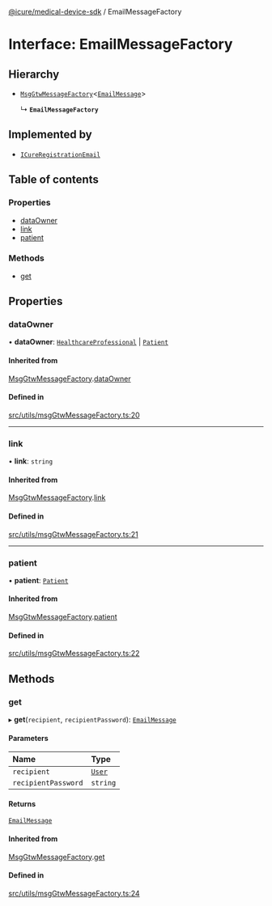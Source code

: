 [@icure/medical-device-sdk](../modules) / EmailMessageFactory

# Interface: EmailMessageFactory

## Hierarchy

- [`MsgGtwMessageFactory`](MsgGtwMessageFactory)<[`EmailMessage`](../modules#emailmessage)\>

  ↳ **`EmailMessageFactory`**

## Implemented by

- [`ICureRegistrationEmail`](../classes/ICureRegistrationEmail)

## Table of contents

### Properties

- [dataOwner](EmailMessageFactory#dataowner)
- [link](EmailMessageFactory#link)
- [patient](EmailMessageFactory#patient)

### Methods

- [get](EmailMessageFactory#get)

## Properties

### dataOwner

• **dataOwner**: [`HealthcareProfessional`](../classes/HealthcareProfessional) \| [`Patient`](../classes/Patient)

#### Inherited from

[MsgGtwMessageFactory](MsgGtwMessageFactory).[dataOwner](MsgGtwMessageFactory#dataowner)

#### Defined in

[src/utils/msgGtwMessageFactory.ts:20](https://github.com/icure/icure-medical-device-js-sdk/blob/95efac3/src/utils/msgGtwMessageFactory.ts#L20)

___

### link

• **link**: `string`

#### Inherited from

[MsgGtwMessageFactory](MsgGtwMessageFactory).[link](MsgGtwMessageFactory#link)

#### Defined in

[src/utils/msgGtwMessageFactory.ts:21](https://github.com/icure/icure-medical-device-js-sdk/blob/95efac3/src/utils/msgGtwMessageFactory.ts#L21)

___

### patient

• **patient**: [`Patient`](../classes/Patient)

#### Inherited from

[MsgGtwMessageFactory](MsgGtwMessageFactory).[patient](MsgGtwMessageFactory#patient)

#### Defined in

[src/utils/msgGtwMessageFactory.ts:22](https://github.com/icure/icure-medical-device-js-sdk/blob/95efac3/src/utils/msgGtwMessageFactory.ts#L22)

## Methods

### get

▸ **get**(`recipient`, `recipientPassword`): [`EmailMessage`](../modules#emailmessage)

#### Parameters

| Name | Type |
| :------ | :------ |
| `recipient` | [`User`](../classes/User) |
| `recipientPassword` | `string` |

#### Returns

[`EmailMessage`](../modules#emailmessage)

#### Inherited from

[MsgGtwMessageFactory](MsgGtwMessageFactory).[get](MsgGtwMessageFactory#get)

#### Defined in

[src/utils/msgGtwMessageFactory.ts:24](https://github.com/icure/icure-medical-device-js-sdk/blob/95efac3/src/utils/msgGtwMessageFactory.ts#L24)
